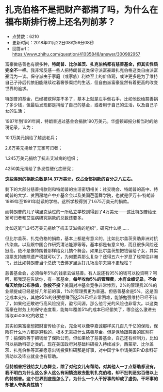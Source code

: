 # 扎克伯格不是把财产都捐了吗，为什么在福布斯排行榜上还名列前茅？
- 点赞数：6210
- 更新时间：2018年01月22日08时56分08秒
- 回答url：https://www.zhihu.com/question/41035848/answer/300982957
<body>
 <p data-pid="wMNhLZYC">富豪做慈善也有很多种，<b>特朗普、比尔盖茨、扎克伯格都有慈善基金，但其实性质完全不一样</b>。我非常反感一些人把特朗普这类保守派富豪跟扎克伯格这类自由派富豪混为一谈。保守派由于家庭（或家族）利益至上的价值观，或许更多是为了维持自己子孙后代依旧能继续过着奢侈糜烂的生活，但自由派富豪显然有着更高的改变世界的追求。</p>
 <p data-pid="eJ_VaFQ8">特朗普的基金，已经被挖得差不多了，基本上就是左手倒右手，比如他说给慈善捐了多少钱，但最后发现都是捐给了自己的基金，或者用于自己的生活，以及自己子女的生活；</p>
 <p data-pid="-KYGmRXb">1987年到1991年间，特朗普通过基金会捐款190万美元。华盛顿邮报分析当时的纳税记录，认为：</p>
 <p data-pid="LTaK5kqu">10.1万美元捐给了越战老兵；</p>
 <p data-pid="UQwQP2Mr">2.6万美元捐给了无家可归者；</p>
 <p data-pid="qraZ5sEP">1.245万美元捐给了抗击艾滋病的组织；</p>
 <p data-pid="cR6ojPCu">4250美元捐给了多发性硬化症研究；</p>
 <p data-pid="GdTXfBFg"><b>这些类别的捐款总数是14.37万美元，仅占全部捐款的百分之八左右。</b></p>
 <p data-pid="T3IQ_x1D">剩下的大部分慈善捐款则和特朗普的生活密切相关：社交晚会、特朗普的高中、特朗普的大学、贫困房地产中介基金会以及美国芭蕾舞学院，也就是伊万卡·特朗普1989年至1991年就读的学校。这所学校得到了1.675万美元的捐款。</p>
 <p data-pid="k73PeiGX">而特朗普的儿子埃里克读过的一所私立学校则得到了4万美元——这比特朗普给无家可归者和艾滋病研究捐款的总数还要多。</p>
 <p data-pid="4VY2mxbA">比如这笔“1.245万美元捐给了抗击艾滋病的组织”，研究什么呢......</p>
 <p data-pid="i-C_6Riu">但比尔盖茨、扎克伯格的捐款，基本上都是有意义的。比如比尔盖茨资助非洲对抗传染病，以及跟中国合作研究清洁能源等等，基本都是有意义的，而且很多风险还挺高，绝不是像特朗普那样给女儿搞个舞会。如果比尔盖茨想把钱留给子女，其实投票支持废除遗产税就可以了，为何要弄那么复杂？还得五六十岁忍了经常往非洲飞，还比如特朗普当个总统飞去佛罗里达打几场高尔夫岂不更轻松？</p>
 <p data-pid="b5qWkyQi">慈善基金会，必须每年5%的钱拿去做慈善。有人说还有95%的钱可以投资啊？呵呵，那我现在告诉你，有一家基金，<b>每年收你5%的管理费，木有业绩记录，不会每天给你公布净值，你投不投？</b>美国对冲基金竞争非常惨烈，2%的管理费20%的业绩提成已经是好几年前的事，1%的管理费更为普遍。但慈善基金是5%，这是固定成本支持，其他95%的钱要想赚回这5%已经非常困难，能够勉强维持已经不错了，如果他还敢进行高风险投资，盈亏同源，那么他亏光的风险也非常大。以这类富豪在财务上的保守态度看，能每年覆盖5%的成本已经偷笑了，哪会这么激进去博取45000亿的收益？</p>
 <p data-pid="MS22QUDg">其实如果富豪想把财富传给子女，完全可以像李嘉诚那样买几百几千亿的保险，保险在什么地方都是避税的，根本无需搞什么慈善基金。但是保险跟慈善的区别在于：搞保险等于把钱给了保险公司，但如果给了慈善基金，自己还有控制力，比如可以捐助科研之类的。现在美国政府对基础科研投入持续减少，西蒙斯、比尔盖茨、扎克伯格等富豪愿意出钱投资科研那是好事，对中国学生申请美国PhD拿科研资助以及毕业就业也有帮助。</p>
 <p data-pid="NHHaXLPz"><b>但特朗普把钱给女儿办舞会，除了对他女儿有帮助，对其他人一丁点帮助都没有。我不明白为什么这么多人这么有闲情逸致去批判扎克伯格，却不批判恶劣百倍以上的特朗普。这个世界到底是怎么了，为什么一个人干好事的却成了虚伪，干坏事的却被人夸奖真性情？</b></p>
</body>